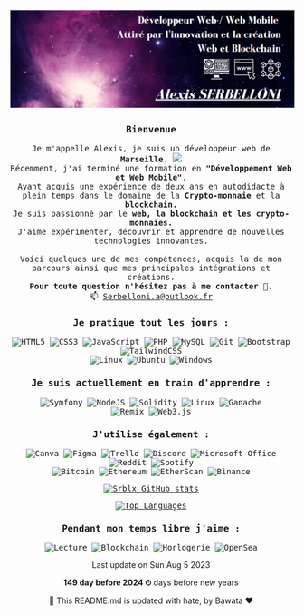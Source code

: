 <div align="center">

<img src="/Srblx.png" style="border:solid 2px white;">

<samp> 

<h3>Bienvenue</h3> 


Je m'appelle Alexis, je suis un développeur web de  <b>Marseille. <img src="https://cdn-icons-png.flaticon.com/512/197/197560.png" width="13"/></b>
<br>Récemment, j'ai terminé une formation en <b>"Développement Web et Web Mobile"</b>.
<br> Ayant acquis une expérience de deux ans en autodidacte à plein temps 
dans le domaine de la <b>Crypto-monnaie</b> et la <b>blockchain.</b> <br> 
Je suis passionné par le <b> web, la blockchain et les crypto-monnaies.</b> 
 <br>  J'aime expérimenter, découvrir et apprendre de nouvelles technologies innovantes.  
<br> Voici quelques une de mes compétences, acquis la de mon parcours ainsi que mes principales intégrations et créations.<br> 
 <b>Pour toute question n'hésitez pas à me contacter 💬.</b><br>
 📫 Serbelloni.a@outlook.fr


<h3>Je pratique tout les jours :</h3>

![HTML5](https://img.shields.io/badge/html5-%23E34F26.svg?style=for-the-badge&logo=html5&logoColor=white)
![CSS3](https://img.shields.io/badge/css3-%231572B6.svg?style=for-the-badge&logo=css3&logoColor=white)
![JavaScript](https://img.shields.io/badge/javascript-%23323330.svg?style=for-the-badge&logo=javascript&logoColor=%23F7DF1E)
![PHP](https://img.shields.io/badge/PHP-777BB4?style=for-the-badge&logo=php&logoColor=white)
![MySQL](https://img.shields.io/badge/mysql-%2300f.svg?style=for-the-badge&logo=mysql&logoColor=white)
![Git](https://img.shields.io/badge/git-%23F05033.svg?style=for-the-badge&logo=git&logoColor=white)
![Bootstrap](https://img.shields.io/badge/bootstrap-%23563D7C.svg?style=for-the-badge&logo=bootstrap&logoColor=white)
![TailwindCSS](https://img.shields.io/badge/tailwindcss-%2338B2AC.svg?style=for-the-badge&logo=tailwind-css&logoColor=white)
 <br>
![Linux](https://img.shields.io/badge/Linux-FCC624?style=for-the-badge&logo=linux&logoColor=black)
![Ubuntu](https://img.shields.io/badge/Ubuntu-E95420?style=for-the-badge&logo=ubuntu&logoColor=white)
![Windows](https://img.shields.io/badge/Windows-0078D6?style=for-the-badge&logo=windows&logoColor=white)




<h3> Je suis actuellement en train d'apprendre :</h3>

![Symfony](https://img.shields.io/badge/symfony-hotpink.svg?style=for-the-badge&logo=symfony&logoColor=white)
![NodeJS](https://img.shields.io/badge/node.js-6DA55F?style=for-the-badge&logo=node.js&logoColor=white)
![Solidity](https://img.shields.io/badge/solidity-3936ff?style=for-the-badge&logo=solidity&logoColor=white)
![Linux](https://img.shields.io/badge/linux-35ad3b?style=for-the-badge&logo=linux&logoColor=white)
![Ganache](https://img.shields.io/badge/ganache-513c0e?style=for-the-badge&logo=ganache&logoColor=white)
 <br>
![Remix](https://img.shields.io/badge/remix-%23000.svg?style=for-the-badge&logo=remix&logoColor=white)
![Web3.js](https://img.shields.io/badge/web3.js-F16822?style=for-the-badge&logo=web3.js&logoColor=white)


 <h3>J'utilise également :</h3>

![Canva](https://img.shields.io/badge/canva-36b9ff?style=for-the-badge&logo=canva&logoColor=white)
![Figma](https://img.shields.io/badge/figma-9e0b0b?style=for-the-badge&logo=figma&logoColor=white)
![Trello](https://img.shields.io/badge/Trello-%23026AA7.svg?style=for-the-badge&logo=Trello&logoColor=white)
![Discord](https://img.shields.io/badge/Discord-%235865F2.svg?style=for-the-badge&logo=discord&logoColor=white)
![Microsoft Office](https://img.shields.io/badge/Microsoft_Office-D83B01?style=for-the-badge&logo=microsoft-office&logoColor=white)
![Reddit](https://img.shields.io/badge/Reddit-%23FF4500.svg?style=for-the-badge&logo=Reddit&logoColor=white)
![Spotify](https://img.shields.io/badge/Spotify-1ED760?style=for-the-badge&logo=spotify&logoColor=white)
<br>
![Bitcoin](https://img.shields.io/badge/Bitcoin-F7931A?logo=bitcoin&logoColor=fff&style=for-the-badge)
![Ethereum](https://img.shields.io/badge/Ethereum-3C3C3D?style=for-the-badge&logo=Ethereum&logoColor=white)
![EtherScan](https://img.shields.io/badge/etherscan-2F3134?style=for-the-badge&logo=Ethereum&logoColor=white)
![Binance](https://img.shields.io/badge/Binance-FCD535?style=for-the-badge&logo=binance&logoColor=white)



[![Srblx GitHub stats](https://github-readme-stats.vercel.app/api?username=srblx&show_icons=true&theme=tokyonight&rank_icon=github&count_private=true&ring_color=FFFFFF&bg_color=373737&title_color=4e44ff&icon_color=18b528&text_color=4e44ff)](https://github.com/anuraghazra/github-readme-stats)

[![Top Languages](https://github-readme-stats.vercel.app/api/top-langs/?username=srblx&layout=compact&langs_count=6&custom_title=Language%20Utilis%C3%A9&bg_color=373737&text_color=FFFFFF)](https://github.com/anuraghazra/github-readme-stats)

<h3>Pendant mon temps libre j'aime :</h3>

![Lecture](https://img.shields.io/badge/lecture-717171?style=for-the-badge&logo=book&logoColor=white)
![Blockchain](https://img.shields.io/badge/Blockchain-blue?style=for-the-badge&logo=Solidity&logoColor=white)
![Horlogerie](https://img.shields.io/badge/Horlogerie-b5b5b5?style=for-the-badge&logo=watch&logoColor=black)
![OpenSea](https://img.shields.io/badge/OpenSea-%232081E2.svg?style=for-the-badge&logo=opensea&logoColor=white)


</samp>

Last update on Sun Aug 5 2023

**149 day before 2024 ⏱** days before new years

🤖 This README.md is updated with hate, by Bawata ❤️

</div>

